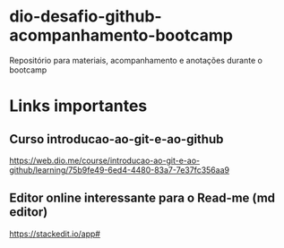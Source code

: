 # dio-desafio-github-acompanhamento-bootcamp
Repositório para materiais, acompanhamento e anotações durante o bootcamp 


# Links importantes

## Curso introducao-ao-git-e-ao-github
https://web.dio.me/course/introducao-ao-git-e-ao-github/learning/75b9fe49-6ed4-4480-83a7-7e37fc356aa9


## Editor online interessante para o Read-me (md editor)
https://stackedit.io/app#

